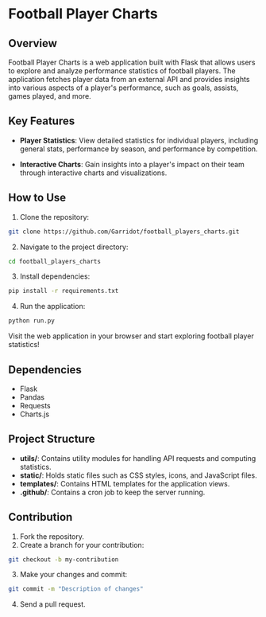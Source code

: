 # Football Player Charts 

## Overview
Football Player Charts is a web application built with Flask that allows users to explore and analyze performance statistics of football players. The application fetches player data from an external API and provides insights into various aspects of a player's performance, such as goals, assists, games played, and more.

## Key Features
- **Player Statistics**: View detailed statistics for individual players, including general stats, performance by season, and performance by competition.

- **Interactive Charts**: Gain insights into a player's impact on their team through interactive charts and visualizations.

## How to Use

1. Clone the repository:

```bash
git clone https://github.com/Garridot/football_players_charts.git

```

2. Navigate to the project directory:

```bash
cd football_players_charts
```

3. Install dependencies:

```bash  
pip install -r requirements.txt

```
4. Run the application:

```bash  
python run.py
```

Visit the web application in your browser and start exploring football player statistics!

## Dependencies

- Flask
- Pandas
- Requests
- Charts.js 

## Project Structure
- **utils/**: Contains utility modules for handling API requests and computing statistics.
- **static/**: Holds static files such as CSS styles, icons, and JavaScript files.
- **templates/**: Contains HTML templates for the application views.
- **.github/**: Contains a cron job to keep the server running.  

## Contribution
1. Fork the repository.
2. Create a branch for your contribution: 
```bash  
git checkout -b my-contribution
```
3. Make your changes and commit:
```bash
git commit -m "Description of changes"
```
4. Send a pull request.


